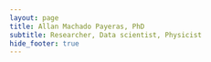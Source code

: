 ```yaml
---
layout: page
title: Allan Machado Payeras, PhD
subtitle: Researcher, Data scientist, Physicist
hide_footer: true
---
```

